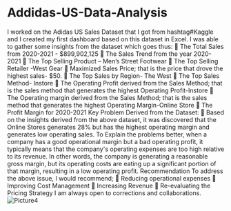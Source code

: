 # Addidas-US-Data-Analysis

I worked on the Adidas US Sales Dataset that I got from hashtag#Kaggle and I created my first dashboard based on this dataset in Excel. I was able to gather some insights from the dataset which goes thus:
🔹       The Total Sales from 2020-2021 - $899,902,125
🔹        The Sales Trend from the year 2020-2021
🔹       The Top Selling Product – Men’s Street Footwear
🔹        The Top Selling Retailer -West Gear
🔹       Maximized Sales Price; that is the price that drove the highest sales- $50.
🔹         The Top Sales by Region- The West
🔹        The Top Sales Method- Instore
🔹        The Operating Profit derived from the Sales Method; that is the sales method that generates the highest Operating Profit-Instore
🔹        The Operating margin derived from the Sales Method; that is the sales method that generates the highest Operating Margin-Online Store
🔹       The Profit Margin for 2020-2021
Key Problem Derived from the Dataset:
🔸       Based on the insights derived from the above dataset, it was discovered that the Online Stores generates 28% but has the highest operating margin and generates low operating sales.
To Explain the problems better, when a company has a good operational margin but a bad operating profit, it typically means that the company's operating expenses are too high relative to its revenue. In other words, the company is generating a reasonable gross margin, but its operating costs are eating up a significant portion of that margin, resulting in a low operating profit.
Recommendation
To address the above issue, I would recommend;
🔻       Reducing operational expenses
🔻       Improving Cost Management
🔻       Increasing Revenue
🔻       Re-evaluating the Pricing Strategy
I am always open to corrections and collaborations. 
![Picture4](https://github.com/nuratpanda/Addidas-US-Data-Analysis/assets/95349145/18bafd82-b1c5-4faf-bc74-5952479b1e64)
